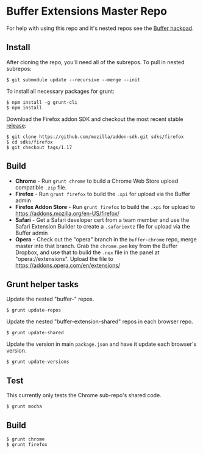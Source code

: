 Buffer Extensions Master Repo
=============================

For help with using this repo and it's nested repos see the [Buffer hackpad](https://buffer.hackpad.com/Extensions-Shared-Repos-101-7AswcCRsHEI).

## Install

After cloning the repo, you'll need all of the subrepos. To pull in nested subrepos:

    $ git submodule update --recursive --merge --init

To install all necessary packages for grunt:

    $ npm install -g grunt-cli
    $ npm install

Download the Firefox addon SDK and checkout the most recent stable
[release](https://github.com/mozilla/addon-sdk/releases):

    $ git clone https://github.com/mozilla/addon-sdk.git sdks/firefox
    $ cd sdks/firefox
    $ git checkout tags/1.17

## Build

* **Chrome** - Run `grunt chrome` to build a Chrome Web Store upload compatible
`.zip` file.
* **Firefox** - Run `grunt firefox` to build the `.xpi` for upload via the
Buffer admin
* **Firefox Addon Store** - Run `grunt firefox` to build the `.xpi` for
upload to https://addons.mozilla.org/en-US/firefox/
* **Safari** - Get a Safari developer cert from a team member and use the Safari
Extension Builder to create a `.safariextz` file for upload via the Buffer admin
* **Opera** - Check out the "opera" branch in the `buffer-chrome` repo, merge
master into that branch. Grab the `chrome.pem` key from the Buffer Dropbox, and
use that to build the `.nex` file in the panel at "opera://extensions". Upload
the file to https://addons.opera.com/en/extensions/

## Grunt helper tasks

Update the nested "buffer-<browser>" repos.

    $ grunt update-repos

Update the nested "buffer-extension-shared" repos in each browser repo.

    $ grunt update-shared

Update the version in main `package.json` and have it update each browser's
version.

    $ grunt update-versions

## Test

This currently only tests the Chrome sub-repo's shared code.

    $ grunt mocha

## Build

    $ grunt chrome
    $ grunt firefox
